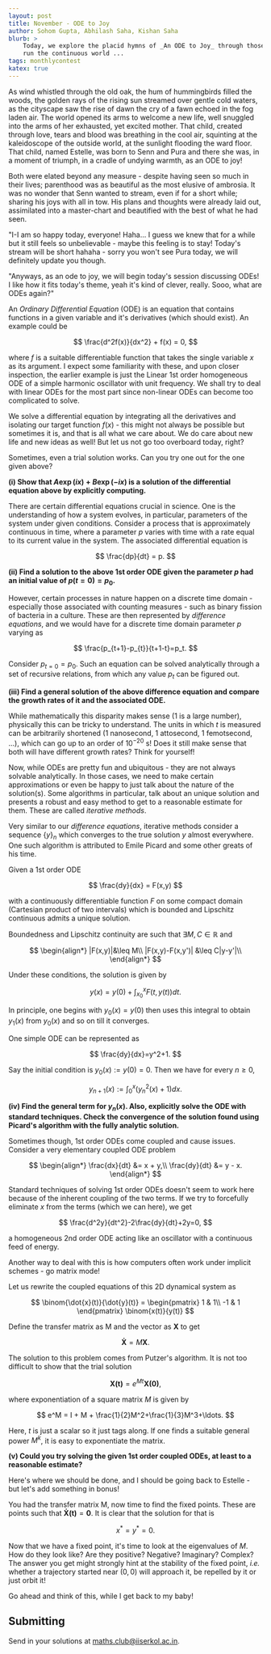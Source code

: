 ```yaml
---
layout: post
title: November - ODE to Joy
author: Sohom Gupta, Abhilash Saha, Kishan Saha
blurb: >
    Today, we explore the placid hymns of _An ODE to Joy_ through those that
    run the continuous world ...
tags: monthlycontest
katex: true
---
```



As wind whistled through the old oak, the hum of hummingbirds filled the woods,
the golden rays of the rising sun streamed over gentle cold waters, as the
cityscape saw the rise of dawn the cry of a fawn echoed in the fog laden air.
The world opened its arms to welcome a new life, well snuggled into the arms of
her exhausted, yet excited mother. That child, created through love, tears and
blood was breathing in the cool air, squinting at the kaleidoscope of the
outside world, at the sunlight flooding the ward floor. That child, named
Estelle, was born to Senn and Pura and there she was, in a moment of triumph,
in a cradle of undying warmth, as an ODE to joy!

Both were elated beyond any measure - despite having seen so much in their
lives; parenthood was as beautiful as the most elusive of ambrosia. It was no
wonder that Senn wanted to stream, even if for a short while; sharing his joys
with all in tow. His plans and thoughts were already laid out, assimilated into
a master-chart and beautified with the best of what he had seen.

"I-I am so happy today, everyone! Haha... I guess we knew that for a while but
it still feels so unbelievable - maybe this feeling is to stay! Today's stream
will be short hahaha - sorry you won't see Pura today, we will definitely
update you though.

"Anyways, as an ode to joy, we will begin today's session discussing ODEs! I
like how it fits today's theme, yeah it's kind of clever, really. Sooo, what
are ODEs again?"

An _Ordinary Differential Equation_ (ODE) is an equation that contains
functions in a given variable and it's derivatives (which should exist). An
example could be

$$
    \frac{d^2f(x)}{dx^2} + f(x) = 0,
$$

where $f$ is a suitable differentiable function that takes the single variable
$x$ as its argument. I expect some familiarity with these, and upon closer
inspection, the earlier example is just the Linear 1st order homogeneous ODE of
a simple harmonic oscillator with unit frequency. We shall try to deal with
linear ODEs for the most part since non-linear ODEs can become too complicated
to solve.

We solve a differential equation by integrating all the derivatives and
isolating our target function $f(x)$ - this might not always be possible but
sometimes it is, and that is all what we care about. We do care about new life
and new ideas as well! But let us not go too overboard today, right?

Sometimes, even a trial solution works. Can you try one out for the one given
above?

**(i) Show that $A\exp(ix)+B\exp(-ix)$ is a solution of the differential
equation above by explicitly computing.**

There are certain differential equations crucial in science. One is the
understanding of how a system evolves, in particular, parameters of the system
under given conditions. Consider a process that is approximately continuous in
time, where a parameter $p$ varies with time with a rate equal to its current
value in the system. The associated differential equation is

$$
    \frac{dp}{dt} = p.
$$

**(ii) Find a solution to the above 1st order ODE given the parameter $p$ had
an initial value of $p(t=0) = p_0$.**

However, certain processes in nature happen on a discrete time domain -
especially those associated with counting measures - such as binary fission of
bacteria in a culture. These are then represented by _difference equations_,
and we would have for a discrete time domain parameter $p$ varying as

$$
    \frac{p_{t+1}-p_{t}}{t+1-t}=p_t.
$$

Consider $p_{t=0}=p_0$. Such an equation can be solved analytically through a
set of recursive relations, from which any value $p_t$ can be figured out.

**(iii) Find a general solution of the above difference equation and compare
the growth rates of it and the associated ODE.**

While mathematically this disparity makes sense ($1$ is a large number),
physically this can be tricky to understand. The units in which $t$ is measured
can be arbitrarily shortened (1 nanosecond, 1 attosecond, 1 femotsecond,
...), which can go up to an order of $10^{-20}$ s! Does it still make sense
that both will have different growth rates? Think for yourself!

Now, while ODEs are pretty fun and ubiquitous - they are not always solvable
analytically. In those cases, we need to make certain approximations or even be
happy to just talk about the nature of the solution(s). Some algorithms in
particular, talk about an unique solution and presents a robust and easy method
to get to a reasonable estimate for them. These are called _iterative methods_.

Very similar to our _difference equations_, iterative methods consider a
sequence $\{y\}_n$ which converges to the true solution $y$ almost everywhere.
One such algorithm is attributed to Emile Picard and some other greats of his
time.

Given a 1st order ODE

$$
    \frac{dy}{dx} = F(x,y)
$$

with a continuously differentiable function $F$ on some compact domain
(Cartesian product of two intervals) which is bounded and Lipschitz continuous
admits a unique solution.

Boundedness and Lipschitz continuity are such that $\exists M,C\in\mathbb{R}$ and

$$
    \begin{align*}
        |F(x,y)|&\leq M\\
        |F(x,y)-F(x,y')| &\leq C|y-y'|\\
    \end{align*}
$$

Under these conditions, the solution is given by

$$
    y(x) = y(0) + \int_{x_0}^x F(t,y(t))dt.
$$

In principle, one begins with $y_0(x) = y(0)$ then uses this integral to obtain
$y_1(x)$ from $y_0(x)$ and so on till it converges.

One simple ODE can be represented as

$$
    \frac{dy}{dx}=y^2+1.
$$

Say the initial condition is $y_0(x) := y(0) = 0$. Then we have for every
$n\geq 0$,

$$
    y_{n+1}(x) := \int_0^x(y_n^2(x)+1)dx.
$$

**(iv) Find the general term for $y_n(x)$. Also, explicitly solve the ODE with
standard techniques. Check the convergence of the solution found using Picard's
algorithm with the fully analytic solution.**


Sometimes though, 1st order ODEs come coupled and cause issues. Consider a very
elementary coupled ODE problem

$$
    \begin{align*}
        \frac{dx}{dt} &= x + y,\\
        \frac{dy}{dt} &= y - x.
    \end{align*}
$$

Standard techniques of solving 1st order ODEs doesn't seem to work here because
of the inherent coupling of the two terms. If we try to forcefully eliminate
$x$ from the terms (which we can here), we get

$$
    \frac{d^2y}{dt^2}-2\frac{dy}{dt}+2y=0,
$$

a homogeneous 2nd order ODE acting like an oscillator with a continuous feed of energy.

Another way to deal with this is how computers often work under implicit
schemes - go matrix mode!

Let us rewrite the coupled equations of this 2D dynamical system as

$$
    \binom{\dot{x}(t)}{\dot{y}(t)} = \begin{pmatrix}
        1 & 1\\
        -1 & 1
    \end{pmatrix} \binom{x(t)}{y(t)}
$$

Define the transfer matrix as M and the vector as $\boldsymbol{X}$ to get

$$
    \boldsymbol{\dot{X}} = M\boldsymbol{X}.
$$

The solution to this problem comes from Putzer's algorithm. It is not too
difficult to show that the trial solution

$$
    \boldsymbol{X(t)} = e^{Mt}\boldsymbol{X(0)},
$$

where exponentiation of a square matrix $M$ is given by

$$
    e^M = I + M + \frac{1}{2}M^2+\frac{1}{3}M^3+\ldots.
$$

Here, $t$ is just a scalar so it just tags along. If one finds a suitable
general power $M^k$, it is easy to exponentiate the matrix.

**(v) Could you try solving the given 1st order coupled ODEs, at least to a
reasonable estimate?**

Here's where we should be done, and I should be going back to Estelle - but
let's add something in bonus!

You had the transfer matrix M, now time to find the fixed points. These are
points such that $\boldsymbol{\dot{X}(t)} = \boldsymbol{0}$. It is clear that
the solution for that is

$$
    x^* = y^* = 0.
$$

Now that we have a fixed point, it's time to look at the eigenvalues of $M$.
How do they look like? Are they positive? Negative? Imaginary? Complex? The
answer you get might strongly hint at the stability of the fixed point, _i.e._
whether a trajectory started near $(0, 0)$ will approach it, be repelled by it
or just orbit it!

Go ahead and think of this, while I get back to my baby!

## Submitting

Send in your solutions at
[maths.club@iiserkol.ac.in](mailto:maths.club@iiserkol.ac.in).
